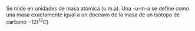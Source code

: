 
Se mide en unidades de masa atómica (u.m.a). Una -u-m-a se define como una masa exactamente igual a un doceavo de la masa de un isótopo de carbono $-12(^{12}C)$ 